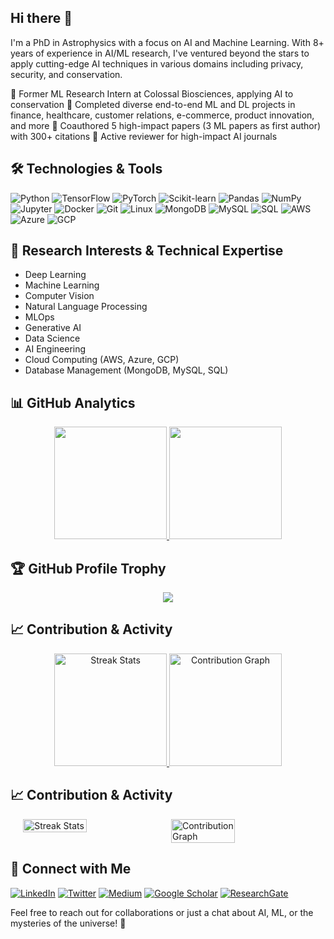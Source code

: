 ## Hi there 👋

<!--
**abhishek-jana/abhishek-jana** is a ✨ _special_ ✨ repository because its `README.md` (this file) appears on your GitHub profile.

Here are some ideas to get you started:

- 🔭 I’m currently working on ...
- 🌱 I’m currently learning ...
- 👯 I’m looking to collaborate on ...
- 🤔 I’m looking for help with ...
- 💬 Ask me about ...
- 📫 How to reach me: ...
- 😄 Pronouns: ...
- ⚡ Fun fact: ...
-->

I'm a PhD in Astrophysics with a focus on AI and Machine Learning. With 8+ years of experience in AI/ML research, I've ventured beyond the stars to apply cutting-edge AI techniques in various domains including privacy, security, and conservation.

🔭 Former ML Research Intern at Colossal Biosciences, applying AI to conservation
🧠 Completed diverse end-to-end ML and DL projects in finance, healthcare, customer relations, e-commerce, product innovation, and more
📝 Coauthored 5 high-impact papers (3 ML papers as first author) with 300+ citations
👀 Active reviewer for high-impact AI journals

## 🛠️ Technologies & Tools

![Python](https://img.shields.io/badge/-Python-3776AB?style=flat-square&logo=python&logoColor=white)
![TensorFlow](https://img.shields.io/badge/-TensorFlow-FF6F00?style=flat-square&logo=tensorflow&logoColor=white)
![PyTorch](https://img.shields.io/badge/-PyTorch-EE4C2C?style=flat-square&logo=pytorch&logoColor=white)
![Scikit-learn](https://img.shields.io/badge/-Scikit--learn-F7931E?style=flat-square&logo=scikit-learn&logoColor=white)
![Pandas](https://img.shields.io/badge/-Pandas-150458?style=flat-square&logo=pandas&logoColor=white)
![NumPy](https://img.shields.io/badge/-NumPy-013243?style=flat-square&logo=numpy&logoColor=white)
![Jupyter](https://img.shields.io/badge/-Jupyter-F37626?style=flat-square&logo=jupyter&logoColor=white)
![Docker](https://img.shields.io/badge/-Docker-2496ED?style=flat-square&logo=docker&logoColor=white)
![Git](https://img.shields.io/badge/-Git-F05032?style=flat-square&logo=git&logoColor=white)
![Linux](https://img.shields.io/badge/-Linux-FCC624?style=flat-square&logo=linux&logoColor=black)
![MongoDB](https://img.shields.io/badge/-MongoDB-47A248?style=flat-square&logo=mongodb&logoColor=white)
![MySQL](https://img.shields.io/badge/-MySQL-4479A1?style=flat-square&logo=mysql&logoColor=white)
![SQL](https://img.shields.io/badge/-SQL-CC2927?style=flat-square&logo=microsoft-sql-server&logoColor=white)
![AWS](https://img.shields.io/badge/-AWS-232F3E?style=flat-square&logo=amazon-aws&logoColor=white)
![Azure](https://img.shields.io/badge/-Azure-0089D6?style=flat-square&logo=microsoft-azure&logoColor=white)
![GCP](https://img.shields.io/badge/-GCP-4285F4?style=flat-square&logo=google-cloud&logoColor=white)

## 🔬 Research Interests & Technical Expertise

- Deep Learning
- Machine Learning
- Computer Vision
- Natural Language Processing
- MLOps
- Generative AI
- Data Science
- AI Engineering
- Cloud Computing (AWS, Azure, GCP)
- Database Management (MongoDB, MySQL, SQL)

## 📊 GitHub Analytics

<p align="center">
  <a href="https://github.com/yourusername">
    <img height="180em" src="https://github-readme-stats.vercel.app/api?username=abhishek-jana&show_icons=true&theme=radical&include_all_commits=true&count_private=true"/>
    <img height="180em" src="https://github-readme-stats.vercel.app/api/top-langs/?username=abhishek-jana&layout=compact&langs_count=8&theme=radical"/>
  </a>
</p>


## 🏆 GitHub Profile Trophy
<p align="center">
  <a href="https://github.com/ryo-ma/github-profile-trophy">
    <img src="https://github-profile-trophy.vercel.app/?username=abhishek-jana&theme=radical&row=1&column=6"/>
  </a>
</p>


## 📈 Contribution & Activity

<p align="center">
  <a href="https://github.com/abhishek-jana">
    <img height="180em" src="https://github-readme-streak-stats.herokuapp.com/?user=abhishek-jana&theme=radical" alt="Streak Stats"/>
    <img height="180em" src="https://github-profile-summary-cards.vercel.app/api/cards/profile-details?username=abhishek-jana&theme=radical" alt="Contribution Graph"/>
  </a>
</p>

## 📈 Contribution & Activity

<div style="display: flex; justify-content: center; gap: 10px;">
  <img width="45%" src="https://github-readme-streak-stats.herokuapp.com/?user=abhishek-jana&theme=radical" alt="Streak Stats"/>
  <img width="45%" src="https://github-profile-summary-cards.vercel.app/api/cards/profile-details?username=abhishek-jana&theme=radical" alt="Contribution Graph"/>
</div>


## 🤝 Connect with Me

[![LinkedIn](https://img.shields.io/badge/-LinkedIn-0077B5?style=flat-square&logo=linkedin&logoColor=white)]([https://www.linkedin.com/in/yourusername/](https://www.linkedin.com/in/ajana-1992/))
[![Twitter](https://img.shields.io/badge/-Twitter-1DA1F2?style=flat-square&logo=twitter&logoColor=white)]([https://twitter.com/yourusername](https://x.com/AbhishekJana15))
[![Medium](https://img.shields.io/badge/-Medium-12100E?style=flat-square&logo=medium&logoColor=white)]([https://medium.com/@yourusername](https://abhijana.medium.com/))
[![Google Scholar](https://img.shields.io/badge/-Google%20Scholar-4285F4?style=flat-square&logo=google-scholar&logoColor=white)]([https://scholar.google.com/citations?user=youruserid](https://scholar.google.com/citations?user=DCN3neAAAAAJ&hl=en))
[![ResearchGate](https://img.shields.io/badge/-ResearchGate-00CCBB?style=flat-square&logo=researchgate&logoColor=white)]([https://www.researchgate.net/profile/yourprofile](https://www.researchgate.net/profile/Abhishek-Jana-5))

Feel free to reach out for collaborations or just a chat about AI, ML, or the mysteries of the universe! 🌌
